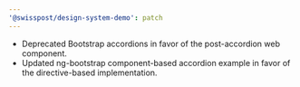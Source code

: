 ```yaml
---
'@swisspost/design-system-demo': patch
---
```


- Deprecated Bootstrap accordions in favor of the post-accordion web component.
- Updated ng-bootstrap component-based accordion example in favor of the directive-based implementation.
